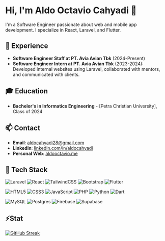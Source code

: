 # Hi, I'm Aldo Octavio Cahyadi 👋

I'm a Software Engineer passionate about web and mobile app development. I specialize in React, Laravel, and Flutter.

## 💼 Experience

- **Software Engineer Staff at PT. Avia Avian Tbk** (2024-Present)
- **Software Engineer Intern at PT. Avia Avian Tbk** (2023-2024): Developed internal websites using Laravel, collaborated with mentors, and communicated with clients.

## 🎓 Education

- **Bachelor's in Informatics Engineering** - [Petra Christian University], Class of 2024

## 📫 Contact

- **Email**: [aldocahyadi28@gmail.com](mailto:aldocahyadi28@gmail.com)
- **LinkedIn**: [linkedin.com/in/aldocahyadi](https://www.linkedin.com/in/aldocahyadi)
- **Personal Web**: [aldooctavio.me](https://aldooctavio.me)

## 🔧 Tech Stack
  ![Laravel](https://img.shields.io/badge/laravel-%23FF2D20.svg?style=for-the-badge&logo=laravel&logoColor=white) ![React](https://img.shields.io/badge/react-%2320232a.svg?style=for-the-badge&logo=react&logoColor=%2361DAFB) ![TailwindCSS](https://img.shields.io/badge/tailwindcss-%2338B2AC.svg?style=for-the-badge&logo=tailwind-css&logoColor=white) ![Bootstrap](https://img.shields.io/badge/bootstrap-%238511FA.svg?style=for-the-badge&logo=bootstrap&logoColor=white) ![Flutter](https://img.shields.io/badge/Flutter-%2302569B.svg?style=for-the-badge&logo=Flutter&logoColor=white)
  
  ![HTML5](https://img.shields.io/badge/html5-%23E34F26.svg?style=for-the-badge&logo=html5&logoColor=white) ![CSS3](https://img.shields.io/badge/css3-%231572B6.svg?style=for-the-badge&logo=css3&logoColor=white) ![JavaScript](https://img.shields.io/badge/javascript-%23323330.svg?style=for-the-badge&logo=javascript&logoColor=%23F7DF1E) ![PHP](https://img.shields.io/badge/php-%23777BB4.svg?style=for-the-badge&logo=php&logoColor=white) ![Python](https://img.shields.io/badge/python-3670A0?style=for-the-badge&logo=python&logoColor=ffdd54) ![Dart](https://img.shields.io/badge/dart-%230175C2.svg?style=for-the-badge&logo=dart&logoColor=white)
  
  ![MySQL](https://img.shields.io/badge/mysql-4479A1.svg?style=for-the-badge&logo=mysql&logoColor=white) 	![Postgres](https://img.shields.io/badge/postgres-%23316192.svg?style=for-the-badge&logo=postgresql&logoColor=white) ![Firebase](https://img.shields.io/badge/firebase-a08021?style=for-the-badge&logo=firebase&logoColor=ffcd34) ![Supabase](https://img.shields.io/badge/Supabase-3ECF8E?style=for-the-badge&logo=supabase&logoColor=white)

## ⚡Stat
[![GitHub Streak](https://streak-stats.demolab.com?user=aldocahyadi30&theme=dracula&hide_border=true&mode=weekly&hide_longest_streak=true)](https://git.io/streak-stats)



<!--
**aldocahyadi30/aldocahyadi30** is a ✨ _special_ ✨ repository because its `README.md` (this file) appears on your GitHub profile.

Here are some ideas to get you started:

- 🔭 I’m currently working on ...
- 🌱 I’m currently learning ...
- 👯 I’m looking to collaborate on ...
- 🤔 I’m looking for help with ...
- 💬 Ask me about ...
- 📫 How to reach me: ...
- 😄 Pronouns: ...
- ⚡ Fun fact: ...
-->
